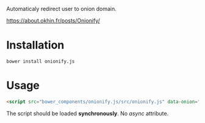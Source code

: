 Automaticaly redirect user to onion domain.

<https://about.okhin.fr/posts/Onionify/>

# Installation

```
bower install onionify.js
```

# Usage

```html
<script src="bower_components/onionify.js/src/onionify.js" data-onion="dua6u3dsufohrnsz.onion"></script>
```

The script should be loaded **synchronously**. No *async* attribute.
